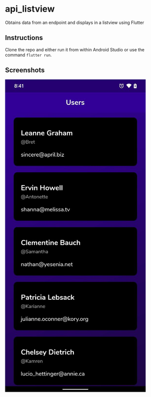 # api_listview

Obtains data from an endpoint and displays in a listview using Flutter

## Instructions

Clone the repo and either run it from within Android Studio or use the command `flutter run`.

## Screenshots

![alt text](https://github.com/cyberwizard1001/api_listview/blob/main/raw/screenshot.jpg?raw=true)
